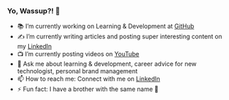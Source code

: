 ### Yo, Wassup?! 👋

- 📚 I’m currently working on Learning & Development at [GitHub](https://github.com/)
- ✍️ I’m currently writing articles and posting super interesting content on my [LinkedIn](https://www.linkedin.com/in/hemory-phifer/)
- 📺 I’m currently posting videos on [YouTube](https://www.youtube.com/channel/UCu9XANFtmgsfpaaCZeGE6jA)
- 💬 Ask me about learning & development, career advice for new technologist, personal brand management
- 📫 How to reach me: Connect with me on [LinkedIn](https://www.linkedin.com/in/hemory-phifer/)
- ⚡ Fun fact: I have a brother with the same name 🤯
